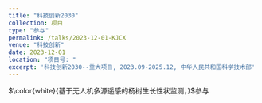 ```yaml
---
title: "科技创新2030"
collection: 项目
type: "参与"
permalink: /talks/2023-12-01-KJCX
venue: "科技创新"
date: 2023-12-01
location: "项目号: "
excerpt: '科技创新2030--重大项目, 2023.09-2025.12, 中华人民共和国科学技术部'
---
```

$\color{white}{基于无人机多源遥感的杨树生长性状监测，}$参与
